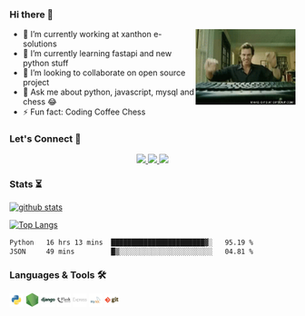 ### Hi there 👋

<img align="right" src="coding.gif" width="35%" >

- 🔭 I’m currently working at xanthon e-solutions
- 🌱 I’m currently learning fastapi and new python stuff
- 👯 I’m looking to collaborate on open source project          
- 💬 Ask me about python, javascript, mysql and chess :joy:
- ⚡ Fun fact: Coding Coffee Chess



    
### Let's Connect :speech_balloon:
<div style="text-align:center;" >

<a href="https://www.linkedin.com/in/faris404/" >
    <img src="https://img.shields.io/badge/linkedin-%230077B5.svg?&style=for-the-badge&logo=linkedin&logoColor=white" />
</a>

<a href="https://www.instagram.com/_faris404/">
    <img src="https://img.shields.io/badge/Instagram-%238a3ab9.svg?&style=for-the-badge&logo=instagram&logoColor=white"  />
</a>
<a href="https://stackoverflow.com/users/14280980/faris404?tab=profile/">
    <img src="https://img.shields.io/badge/stackoverflow-%23ef8236.svg?&style=for-the-badge&logo=stackoverflow&logoColor=white"  />
</a>
</div>

### Stats :hourglass_flowing_sand:
[![github stats](https://github-readme-stats.vercel.app/api?username=faris404&count_private=true&theme=gotham&showicons=true)](https://github.com/faris404/github-readme-stats)

[![Top Langs](https://github-readme-stats.vercel.app/api/top-langs/?username=faris404&count_private=true&theme=dark)](https://github.com/faris404/github-readme-stats)





<!--START_SECTION:waka-->
```text
Python   16 hrs 13 mins  ███████████████████████▓░   95.19 % 
JSON     49 mins         █▒░░░░░░░░░░░░░░░░░░░░░░░   04.81 % 
```
<!--END_SECTION:waka-->



### Languages & Tools :hammer_and_wrench:

<code><img width=24px src="https://raw.githubusercontent.com/github/explore/80688e429a7d4ef2fca1e82350fe8e3517d3494d/topics/python/python.png"></code>
<code><img width=24px src="https://raw.githubusercontent.com/github/explore/80688e429a7d4ef2fca1e82350fe8e3517d3494d/topics/nodejs/nodejs.png"></code>
<code><img width=24px src="https://raw.githubusercontent.com/github/explore/80688e429a7d4ef2fca1e82350fe8e3517d3494d/topics/django/django.png"></code>
<code><img width=24px src="https://raw.githubusercontent.com/github/explore/80688e429a7d4ef2fca1e82350fe8e3517d3494d/topics/flask/flask.png"></code>
<code><img width=24px src="https://raw.githubusercontent.com/github/explore/80688e429a7d4ef2fca1e82350fe8e3517d3494d/topics/express/express.png"></code>
<code><img width=24px src="https://raw.githubusercontent.com/github/explore/80688e429a7d4ef2fca1e82350fe8e3517d3494d/topics/mysql/mysql.png"></code>
<code><img width=24px src="https://raw.githubusercontent.com/github/explore/80688e429a7d4ef2fca1e82350fe8e3517d3494d/topics/git/git.png"></code>
